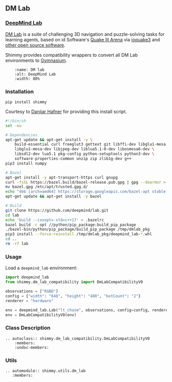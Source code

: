 ## DM Lab

### [DeepMind Lab](https://github.com/deepmind/lab)

[DM Lab](https://github.com/deepmind/lab) is a suite of challenging 3D navigation and puzzle-solving tasks for learning agents, based on id Software's
[Quake III Arena](https://github.com/id-Software/Quake-III-Arena) via
[ioquake3](https://github.com/ioquake/ioq3) and
[other open source software](#upstream-sources).

Shimmy provides compatibility wrappers to convert all DM Lab environments to [Gymnasium](https://gymnasium.farama.org/).

```{figure} /_static/img/dm_lab.gif
    :name: DM lab
    :alt: DeepMind Lab
    :width: 80%
```


### Installation

```
pip install shimmy
```

Courtesy to [Danijar Hafner](https://github.com/deepmind/lab/issues/242) for providing this install script.
```bash
#!/bin/sh
set -eu

# Dependencies
apt-get update && apt-get install -y \
    build-essential curl freeglut3 gettext git libffi-dev libglu1-mesa \
    libglu1-mesa-dev libjpeg-dev liblua5.1-0-dev libosmesa6-dev \
    libsdl2-dev lua5.1 pkg-config python-setuptools python3-dev \
    software-properties-common unzip zip zlib1g-dev g++
pip3 install numpy

# Bazel
apt-get install -y apt-transport-https curl gnupg
curl -fsSL https://bazel.build/bazel-release.pub.gpg | gpg --dearmor > bazel.gpg
mv bazel.gpg /etc/apt/trusted.gpg.d/
echo "deb [arch=amd64] https://storage.googleapis.com/bazel-apt stable jdk1.8" | tee /etc/apt/sources.list.d/bazel.list
apt-get update && apt-get install -y bazel

# Build
git clone https://github.com/deepmind/lab.git
cd lab
echo 'build --cxxopt=-std=c++17' > .bazelrc
bazel build -c opt //python/pip_package:build_pip_package
./bazel-bin/python/pip_package/build_pip_package /tmp/dmlab_pkg
pip3 install --force-reinstall /tmp/dmlab_pkg/deepmind_lab-*.whl
cd ..
rm -rf lab
```

### Usage
Load a `deepmind_lab` environment:
```python
import deepmind_lab
from shimmy.dm_lab_compatibility import DmLabCompatibilityV0

observations = ["RGBD"]
config = {"width": "640", "height": "480", "botCount": "2"}
renderer = "hardware"

env = deepmind_lab.Lab("lt_chasm", observations, config=config, renderer=renderer)
env = DmLabCompatibilityV0(env)
```

[//]: # (Run the environment:)

[//]: # (```python)

[//]: # ()
[//]: # (```)
[//]: # (TODO: add full usage)

### Class Description
```{eval-rst}
.. autoclass:: shimmy.dm_lab_compatibility.DmLabCompatibilityV0
    :members:
    :undoc-members:
```

### Utils
```{eval-rst}
.. automodule:: shimmy.utils.dm_lab
   :members:
```
